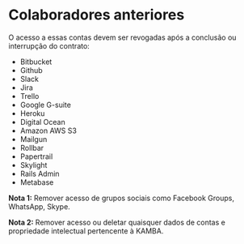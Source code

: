 # Colaboradores anteriores

O acesso a essas contas devem ser revogadas após a conclusão ou interrupção do contrato:

- Bitbucket
- Github
- Slack
- Jira
- Trello
- Google G-suite
- Heroku
- Digital Ocean
- Amazon AWS S3
- Mailgun
- Rollbar
- Papertrail
- Skylight
- Rails Admin
- Metabase

**Nota 1:** Remover acesso de grupos sociais como Facebook Groups, WhatsApp, Skype.

**Nota 2:** Remover acesso ou deletar quaisquer dados de contas e propriedade intelectual pertencente à KAMBA.
